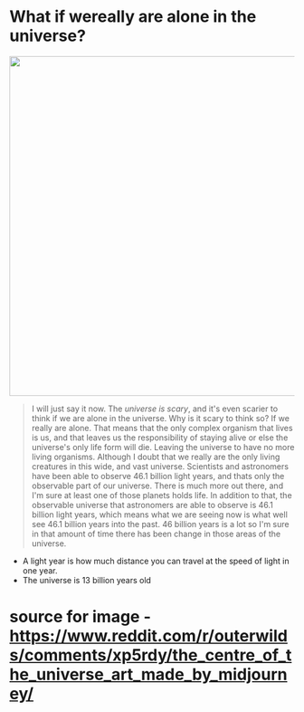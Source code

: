 # What if wereally are alone in the universe?

<img src="https://preview.redd.it/7lgjpitxqbq91.png?auto=webp&s=28d38b79c0cff7b53283e6f1266766dc9fea1059" width=600>

>I will just say it now. The *universe is scary*, and it's even scarier to think if we are alone in the universe. Why is it scary to think so? If we really are alone. That means that the only complex organism that lives is us, and that leaves 
us the responsibility of staying alive or else the universe's only life form will die. Leaving the universe to have no more living organisms. Although I doubt that we really are the only living creatures in this wide, and vast universe.
Scientists and astronomers have been able to observe 46.1 billion light years, and thats only the observable part of our universe. There is much more out there, and I'm sure at least one of those planets holds life. In addition to that, 
the observable universe that astronomers are able to observe is 46.1 billion light years, which means what we are seeing now is what well see 46.1 billion years into the past. 46 billion years is a lot so I'm sure in that amount of time
there has been change in those areas of the universe. 
- A light year is how much distance you can travel at the speed of light in one year.
- The universe is 13 billion years old

# source for image - https://www.reddit.com/r/outerwilds/comments/xp5rdy/the_centre_of_the_universe_art_made_by_midjourney/
